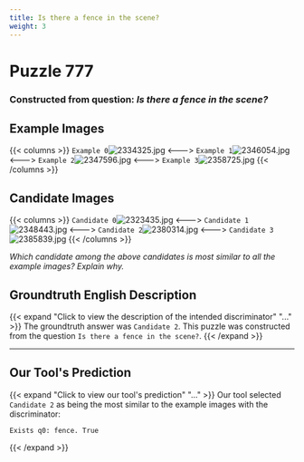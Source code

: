 ```yaml
---
title: Is there a fence in the scene?
weight: 3
---
```


# Puzzle 777
### Constructed from question: _Is there a fence in the scene?_


## Example Images
{{< columns >}}
`Example 0`![2334325.jpg](/gqa_images/2334325.jpg)
<--->
`Example 1`![2346054.jpg](/gqa_images/2346054.jpg)
<--->
`Example 2`![2347596.jpg](/gqa_images/2347596.jpg)
<--->
`Example 3`![2358725.jpg](/gqa_images/2358725.jpg)
{{< /columns >}}

## Candidate Images
{{< columns >}}
`Candidate 0`![2323435.jpg](/gqa_images/2323435.jpg)
<--->
`Candidate 1`![2348443.jpg](/gqa_images/2348443.jpg)
<--->
`Candidate 2`![2380314.jpg](/gqa_images/2380314.jpg)
<--->
`Candidate 3`![2385839.jpg](/gqa_images/2385839.jpg)
{{< /columns >}}

*Which candidate among the above candidates is most similar to all the example images? Explain why.*

## Groundtruth English Description

{{< expand "Click to view the description of the intended discriminator" "..." >}}
The groundtruth answer was `Candidate 2`. This puzzle was constructed from the question `Is there a fence in the scene?`.
{{< /expand >}}

---

## Our Tool's Prediction

{{< expand "Click to view our tool's prediction" "..." >}}
Our tool selected `Candidate 2` as being the most similar to the example images with the discriminator:
```plaintext
Exists q0: fence. True
```
{{< /expand >}}
